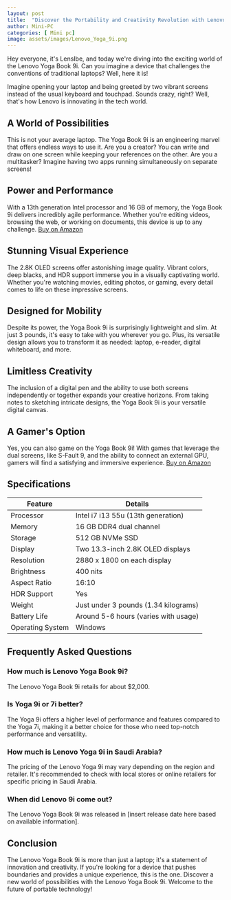```yaml
---
layout: post
title:  "Discover the Portability and Creativity Revolution with Lenovo Yoga Book 9i!"
author: Mini-PC
categories: [ Mini pc]
image: assets/images/Lenovo_Yoga_9i.png
--- 
```


Hey everyone, it's LensIbe, and today we're diving into the exciting world of the Lenovo Yoga Book 9i. Can you imagine a device that challenges the conventions of traditional laptops? Well, here it is!

Imagine opening your laptop and being greeted by two vibrant screens instead of the usual keyboard and touchpad. Sounds crazy, right? Well, that's how Lenovo is innovating in the tech world.

## A World of Possibilities

This is not your average laptop. The Yoga Book 9i is an engineering marvel that offers endless ways to use it. Are you a creator? You can write and draw on one screen while keeping your references on the other. Are you a multitasker? Imagine having two apps running simultaneously on separate screens!

## Power and Performance

With a 13th generation Intel processor and 16 GB of memory, the Yoga Book 9i delivers incredibly agile performance. Whether you're editing videos, browsing the web, or working on documents, this device is up to any challenge. [Buy on Amazon](https://amzn.to/3xPrcer)


## Stunning Visual Experience

The 2.8K OLED screens offer astonishing image quality. Vibrant colors, deep blacks, and HDR support immerse you in a visually captivating world. Whether you're watching movies, editing photos, or gaming, every detail comes to life on these impressive screens.

## Designed for Mobility

Despite its power, the Yoga Book 9i is surprisingly lightweight and slim. At just 3 pounds, it's easy to take with you wherever you go. Plus, its versatile design allows you to transform it as needed: laptop, e-reader, digital whiteboard, and more.

## Limitless Creativity

The inclusion of a digital pen and the ability to use both screens independently or together expands your creative horizons. From taking notes to sketching intricate designs, the Yoga Book 9i is your versatile digital canvas.

## A Gamer's Option

Yes, you can also game on the Yoga Book 9i! With games that leverage the dual screens, like S-Fault 9, and the ability to connect an external GPU, gamers will find a satisfying and immersive experience. [Buy on Amazon](https://amzn.to/3xPrcer)

## Specifications

| Feature                       | Details                                     |
|-------------------------------|---------------------------------------------|
| Processor                     | Intel i7 i13 55u (13th generation)         |
| Memory                        | 16 GB DDR4 dual channel                    |
| Storage                       | 512 GB NVMe SSD                             |
| Display                       | Two 13.3-inch 2.8K OLED displays            |
| Resolution                    | 2880 x 1800 on each display                 |
| Brightness                    | 400 nits                                    |
| Aspect Ratio                  | 16:10                                       |
| HDR Support                   | Yes                                         |
| Weight                        | Just under 3 pounds (1.34 kilograms)        |
| Battery Life                  | Around 5-6 hours (varies with usage)        |
| Operating System              | Windows                                     |

## Frequently Asked Questions

### How much is Lenovo Yoga Book 9i?
The Lenovo Yoga Book 9i retails for about $2,000.

### Is Yoga 9i or 7i better?
The Yoga 9i offers a higher level of performance and features compared to the Yoga 7i, making it a better choice for those who need top-notch performance and versatility.

### How much is Lenovo Yoga 9i in Saudi Arabia?
The pricing of the Lenovo Yoga 9i may vary depending on the region and retailer. It's recommended to check with local stores or online retailers for specific pricing in Saudi Arabia.

### When did Lenovo 9i come out?
The Lenovo Yoga Book 9i was released in [insert release date here based on available information].

## Conclusion

The Lenovo Yoga Book 9i is more than just a laptop; it's a statement of innovation and creativity. If you're looking for a device that pushes boundaries and provides a unique experience, this is the one. Discover a new world of possibilities with the Lenovo Yoga Book 9i. Welcome to the future of portable technology!


